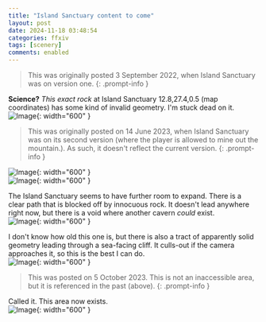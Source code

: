 ```yaml
---
title: "Island Sanctuary content to come"
layout: post
date: 2024-11-18 03:48:54
categories: ffxiv
tags: [scenery]
comments: enabled
---
```

> This was originally posted 3 September 2022, when Island Sanctuary was on version one.
{: .prompt-info }

**Science?** *This exact rock* at Island Sanctuary 12.8,27.4,0.5 (map coordinates) has some kind of invalid geometry. I'm stuck dead on it.  
![Image](/Island_5.png){: width="600" } 

> This was originally posted on 14 June 2023, when Island Sanctuary was on its second version (where the player is allowed to mine out the mountain.). As such, it doesn't reflect the current version.
{: .prompt-info }

![Image](/Island_1.jpg){: width="600" }  
![Image](/Island_2.jpg){: width="600" }  

The Island Sanctuary seems to have further room to expand. There is a clear path that is blocked off by innocuous rock. It doesn't lead anywhere right now, but there is a void where another cavern *could* exist.  
![Image](/Island_3.jpg){: width="600" }  

I don't know how old this one is, but there is also a tract of apparently solid geometry leading through a sea-facing cliff. It culls-out if the camera approaches it, so this is the best I can do.  
![Image](/Island_4.jpg){: width="600" }  

>This was posted on 5 October 2023. This is not an inaccessible area, but it is referenced in the past (above).
{: .prompt-info }

Called it. This area now exists.  
![Image](/Island_6.jpg){: width="600" }  


